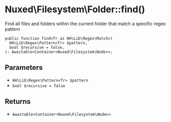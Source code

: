 # Nuxed\\Filesystem\\Folder::find()




Find all files and folders within the current folder that match a specific regex pattern




``` Hack
public function find<Tr as HH\Lib\Regex\Match>(
  HH\Lib\Regex\Pattern<Tr> $pattern,
  bool $recursive = false,
): Awaitable<Container<Nuxed\Filesystem\Node>>;
```




## Parameters




+ ` HH\Lib\Regex\Pattern<Tr> $pattern `
+ ` bool $recursive = false `




## Returns




* ` Awaitable<Container<Nuxed\Filesystem\Node>> `